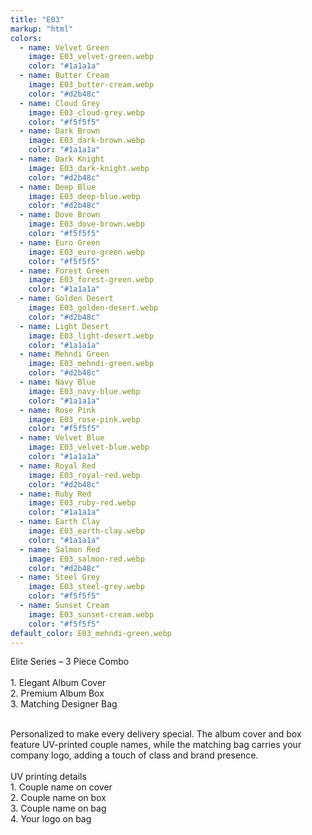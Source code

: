 ```yaml
---
title: "E03"
markup: "html"
colors:
  - name: Velvet Green
    image: E03_velvet-green.webp
    color: "#1a1a1a"
  - name: Butter Cream
    image: E03_butter-cream.webp
    color: "#d2b48c"
  - name: Cloud Grey
    image: E03_cloud-grey.webp
    color: "#f5f5f5"
  - name: Dark Brown
    image: E03_dark-brown.webp
    color: "#1a1a1a"
  - name: Dark Knight
    image: E03_dark-knight.webp
    color: "#d2b48c"
  - name: Deep Blue
    image: E03_deep-blue.webp
    color: "#d2b48c"
  - name: Dove Brown
    image: E03_dove-brown.webp
    color: "#f5f5f5"
  - name: Euro Green
    image: E03_euro-green.webp
    color: "#f5f5f5"
  - name: Forest Green
    image: E03_forest-green.webp
    color: "#1a1a1a"
  - name: Golden Desert
    image: E03_golden-desert.webp
    color: "#d2b48c"
  - name: Light Desert
    image: E03_light-desert.webp
    color: "#1a1a1a"
  - name: Mehndi Green
    image: E03_mehndi-green.webp
    color: "#d2b48c"
  - name: Navy Blue
    image: E03_navy-blue.webp
    color: "#1a1a1a"
  - name: Rose Pink
    image: E03_rose-pink.webp
    color: "#f5f5f5"
  - name: Velvet Blue
    image: E03_velvet-blue.webp
    color: "#1a1a1a"
  - name: Royal Red
    image: E03_royal-red.webp
    color: "#d2b48c"
  - name: Ruby Red
    image: E03_ruby-red.webp
    color: "#1a1a1a"
  - name: Earth Clay
    image: E03_earth-clay.webp
    color: "#1a1a1a"
  - name: Salmon Red
    image: E03_salmon-red.webp
    color: "#d2b48c"
  - name: Steel Grey
    image: E03_steel-grey.webp
    color: "#f5f5f5"
  - name: Sunset Cream
    image: E03_sunset-cream.webp
    color: "#f5f5f5"
default_color: E03_mehndi-green.webp
---
```


Elite Series – 3 Piece Combo<br><br> <span class='text-b font-medium text-lime-300 mb-1'> 1. Elegant Album Cover<br> 2. Premium Album Box<br> 3. Matching Designer Bag<br><br> </span> <div class='max-w-xl mx-auto'> Personalized to make every delivery special. The album cover and box feature UV-printed couple names, while the matching bag carries your company logo, adding a touch of class and brand presence. </div> <div class='max-w-xl mx-auto text-b font-medium text-lime-300 mb-1'> <br>UV printing details<br> </div> <span class='text-r mb-1'> 1. Couple name on cover<br> 2. Couple name on box<br> 3. Couple name on bag<br> 4. Your logo on bag<br> </span>

